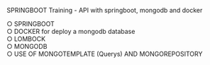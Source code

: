 SPRINGBOOT Training - API with springboot, mongodb and docker

○ SPRINGBOOT 
<br>
○ DOCKER for deploy a mongodb database
<br>
○ LOMBOCK 
<br>
○ MONGODB
<br>
○ USE OF MONGOTEMPLATE (Querys) AND MONGOREPOSITORY
<br>
